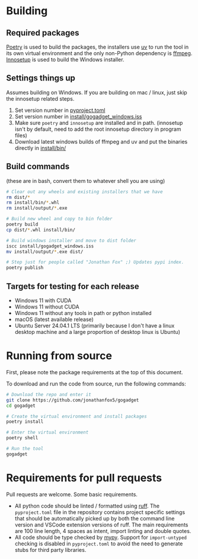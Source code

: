 # Building

## Required packages

[Poetry](https://python-poetry.org) is used to build the packages, the installers use [uv](https://docs.astral.sh/uv/) to run the tool in its own virtual environment and the only non-Python dependency is [ffmpeg](https://ffmpeg.org). [Innosetup](https://jrsoftware.org/isinfo.php) is used to build the Windows installer.

## Settings things up

Assumes building on Windows. If you are building on mac / linux, just skip the innosetup related steps.

1. Set version number in [pyproject.toml](pyproject.toml)
2. Set version number in [install/gogadget_windows.iss](install/gogadget_windows.iss)
3. Make sure `poetry` and `innosetup` are installed and in path. (innosetup isn't by default, need to add the root innosetup directory in program files)
4. Download latest windows builds of ffmpeg and uv and put the binaries directly in [install/bin/](install/bin/)

## Build commands

(these are in bash, convert them to whatever shell you are using)

```sh
# Clear out any wheels and existing installers that we have
rm dist/*
rm install/bin/*.whl
rm install/output/*.exe

# Build new wheel and copy to bin folder
poetry build
cp dist/*.whl install/bin/

# Build windows installer and move to dist folder
iscc install/gogadget_windows.iss
mv install/output/*.exe dist/

# Step just for people called "Jonathan Fox" ;) Updates pypi index.
poetry publish
```

## Targets for testing for each release

- Windows 11 with CUDA
- Windows 11 without CUDA
- Windows 11 without any tools in path or python installed
- macOS (latest available release)
- Ubuntu Server 24.04.1 LTS (primarily because I don't have a linux desktop machine and a large proportion of desktop linux is Ubuntu)

# Running from source

First, please note the package requirements at the top of this document.

To download and run the code from source, run the following commands:

```sh
# Download the repo and enter it
git clone https://github.com/jonathanfox5/gogadget
cd gogadget

# Create the virtual environment and install packages
poetry install

# Enter the virtual environment
poetry shell

# Run the tool
gogadget
```

# Requirements for pull requests

Pull requests are welcome. Some basic requirements.

- All python code should be linted / formatted using [ruff](https://docs.astral.sh/ruff/). The `pyproject.toml` file in the repository contains project specific settings that should be automatically picked up by both the command line version and VSCode extension versions of ruff. The main requirements are 100 line length, 4 spaces as intent, import linting and double quotes.
- All code should be type checked by [mypy](https://www.mypy-lang.org). Support for `import-untyped` checking is disabled in `pyproject.toml` to avoid the need to generate stubs for third party libraries.

